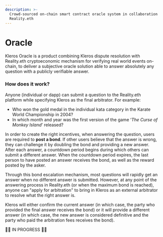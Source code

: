 ```yaml
---
description: >-
  Crowd-sourced on-chain smart contract oracle system in collaboration with
  Reality.eth
---
```


# Oracle

Kleros Oracle is a product combining Kleros dispute resolution with Reality.eth cryptoeconomic mechanism for verifying real world events on-chain, to deliver a subjective oracle solution able to answer absolutely any question with a publicly verifiable answer.

### How does it work?

Anyone \(individual or dapp\) can submit a question to the Reality.eth platform while specifying Kleros as the final arbitrator. For example:

* Who won the gold medal in the individual kata category in the Karate World Championship in 2004?
* In which month and year was the first version of the game ‘_The Curse of Monkey Island_’ released?

In order to create the right incentives, when answering the question, users are required to **post a bond**. If other users believe that the answer is wrong, they can challenge it by doubling the bond and providing a new answer. After each answer, a countdown period begins during which others can submit a different answer. When the countdown period expires, the last person to have posted an answer receives the bond, as well as the reward posted by the asker.

Through this bond escalation mechanism, most questions will rapidly get an answer when no different answer is submitted. However, at any point of the answering process in Reality.eth \(or when the maximum bond is reached\), anyone can "apply for arbitration" to bring in Kleros as an external arbitrator to resolve what the right answer is.

Kleros will either confirm the current answer \(in which case, the party who provided the final answer receives the bond\) or it will provide a different answer \(in which case, the new answer is considered definitive and the party who paid the arbitration fees receives the bond\).



  


🚧👷 IN PROGRESS 👷🚧

